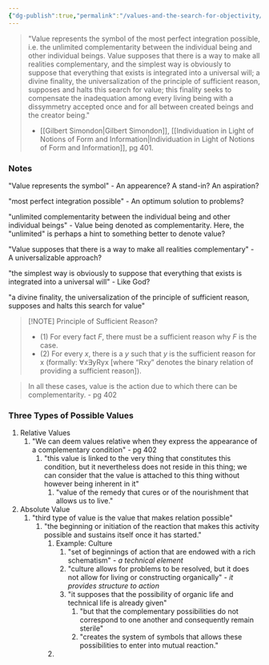 ```yaml
---
{"dg-publish":true,"permalink":"/values-and-the-search-for-objectivity/"}
---
```


>"Value represents the symbol of the most perfect integration possible, i.e. the unlimited complementarity between the individual being and other individual beings. Value supposes that there is a way to make all realities complementary, and the simplest way is obviously to suppose that everything that exists is integrated into a universal will; a divine finality, the universalization of the principle of sufficient reason, supposes and halts this search for value; this finality seeks to compensate the inadequation among every living being with a dissymmetry accepted once and for all between created beings and the creator being." 
>
>- [[Gilbert Simondon\|Gilbert Simondon]], [[Individuation in Light of Notions of Form and Information\|Individuation in Light of Notions of Form and Information]], pg 401.


### Notes

"Value represents the symbol" - An appearence? A stand-in? An aspiration?

"most perfect integration possible" - An optimum solution to problems? 

"unlimited complementarity between the individual being and other individual beings" - Value being denoted as complementarity. Here, the "unlimited" is perhaps a hint to something better to denote value?

"Value supposes that there is a way to make all realities complementary" - A universalizable approach?

"the simplest way is obviously to suppose that everything that exists is integrated into a universal will" - Like God?

"a divine finality, the universalization of the principle of sufficient reason, supposes and halts this search for value"

>[!NOTE] Principle of Sufficient Reason?
>-   (1) For every fact _F_, there must be a sufficient reason why _F_ is the case.
>-   (2) For every _x_, there is a _y_ such that _y_ is the sufficient reason for x (formally: ∀x∃yRyx \[where “Rxy” denotes the binary relation of providing a sufficient reason\]).

>In all these cases, value is the action due to which there can be complementarity. - pg 402

### Three Types of Possible Values
1. Relative Values
	1. "We can deem values relative when they express the appearance of a complementary condition" - pg 402
		1. "this value is linked to the very thing that constitutes this condition, but it nevertheless does not reside in this thing; we can consider that the value is attached to this thing without however being inherent in it"
			1. "value of the remedy that cures or of the nourishment that allows us to live."
2. Absolute Value
	1. "third type of value is the value that makes relation possible"
		1. "the beginning or initiation of the reaction that makes this activity possible and sustains itself once it has started."
			1. Example: Culture
				1. "set of beginnings of action that are endowed with a rich schematism" - *a technical element*
				2. "culture allows for problems to be resolved, but it does not allow for living or constructing organically" - *it provides structure to action*
				3. "it supposes that the possibility of organic life and technical life is already given"
					1. "but that the complementary possibilities do not correspond to one another and consequently remain sterile"
					2. "creates the system of symbols that allows these possibilities to enter into mutual reaction."
			2. 

